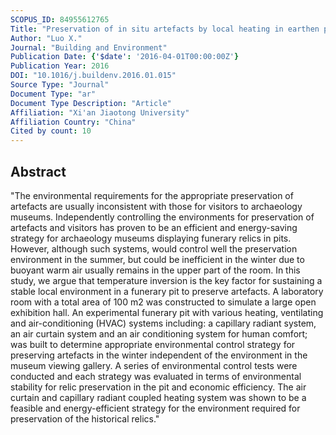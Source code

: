 ```yaml
---
SCOPUS_ID: 84955612765
Title: "Preservation of in situ artefacts by local heating in earthen pit in archaeology museum in cold winter"
Author: "Luo X."
Journal: "Building and Environment"
Publication Date: {'$date': '2016-04-01T00:00:00Z'}
Publication Year: 2016
DOI: "10.1016/j.buildenv.2016.01.015"
Source Type: "Journal"
Document Type: "ar"
Document Type Description: "Article"
Affiliation: "Xi'an Jiaotong University"
Affiliation Country: "China"
Cited by count: 10
---
```


## Abstract
"The environmental requirements for the appropriate preservation of artefacts are usually inconsistent with those for visitors to archaeology museums. Independently controlling the environments for preservation of artefacts and visitors has proven to be an efficient and energy-saving strategy for archaeology museums displaying funerary relics in pits. However, although such systems, would control well the preservation environment in the summer, but could be inefficient in the winter due to buoyant warm air usually remains in the upper part of the room. In this study, we argue that temperature inversion is the key factor for sustaining a stable local environment in a funerary pit to preserve artefacts. A laboratory room with a total area of 100 m2 was constructed to simulate a large open exhibition hall. An experimental funerary pit with various heating, ventilating and air-conditioning (HVAC) systems including: a capillary radiant system, an air curtain system and an air conditioning system for human comfort; was built to determine appropriate environmental control strategy for preserving artefacts in the winter independent of the environment in the museum viewing gallery. A series of environmental control tests were conducted and each strategy was evaluated in terms of environmental stability for relic preservation in the pit and economic efficiency. The air curtain and capillary radiant coupled heating system was shown to be a feasible and energy-efficient strategy for the environment required for preservation of the historical relics."
